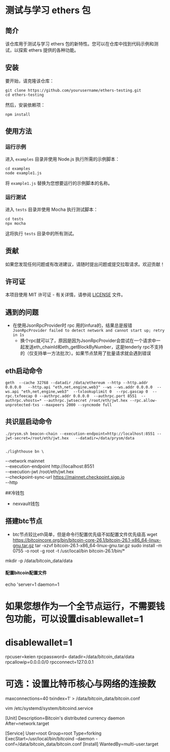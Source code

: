 # 测试与学习 ethers 包

## 简介

该仓库用于测试与学习 ethers 包的新特性。您可以在仓库中找到代码示例和测试，以探索 ethers 提供的各种功能。

## 安装

要开始，请克隆该仓库：

```
git clone https://github.com/yourusername/ethers-testing.git
cd ethers-testing
```

然后，安装依赖项：

```
npm install
```

## 使用方法

### 运行示例

进入 `examples` 目录并使用 Node.js 执行所需的示例脚本：

```
cd examples
node example1.js
```

将 `example1.js` 替换为您想要运行的示例脚本的名称。

### 运行测试

进入 `tests` 目录并使用 Mocha 执行测试脚本：

```
cd tests
npx mocha
```

这将执行 `tests` 目录中的所有测试。

## 贡献

如果您发现任何问题或有改进建议，请随时提出问题或提交拉取请求。欢迎贡献！

## 许可证

本项目使用 MIT 许可证 - 有关详情，请参阅 [LICENSE](LICENSE) 文件。


## 遇到的问题

- 在使用JsonRpcProvider时 rpc 用的infura的，结果总是报错
    ```JsonRpcProvider failed to detect network and cannot start up; retry in 1s```
    -  换个rpc就可以了，原因是因为JsonRpcProvider会尝试在一个请求中一起发送eth_chainId和eth_getBlockByNumber，这是tenderly rpc不支持的（仅支持单一方法批次）。如果节点禁用了批量请求就会遇到错误



## eth启动命令
    geth  --cache 32768 --datadir /data/ethereum --http --http.addr 0.0.0.0   --http.api "eth,net,engine,web3" --ws --ws.addr 0.0.0.0  --ws.api "eth,net,engine,web3"  --txlookuplimit 0  --rpc.gascap 0  --rpc.txfeecap 0 --authrpc.addr 0.0.0.0  --authrpc.port 8551  --authrpc.vhosts=* --authrpc.jwtsecret /root/eth/jwt.hex --rpc.allow-unprotected-txs --maxpeers 2000 --syncmode full


## 共识层启动命令

    ./prysm.sh beacon-chain --execution-endpoint=http://localhost:8551 --jwt-secret=/root/eth/jwt.hex   --datadir=/data/prysm/data 


    ./lighthouse bn \
  --network mainnet \
  --execution-endpoint http://localhost:8551 \
  --execution-jwt /root/eth/jwt.hex \
  --checkpoint-sync-url https://mainnet.checkpoint.sigp.io \
  --http









##冷钱包


- nexvault钱包





## 搭建btc节点
  - btc节点较比eth简单，但是命令行配置优先级不如配置文件优先级高
wget https://bitcoincore.org/bin/bitcoin-core-26.1/bitcoin-26.1-x86_64-linux-gnu.tar.gz
tar -xzvf bitcoin-26.1-x86_64-linux-gnu.tar.gz
sudo install -m 0755 -o root -g root -t /usr/local/bin bitcoin-26.1/bin/*

mkdir -p /data/bitcoin_data/data


#### 配置bitcoin配置文件
echo 'server=1
daemon=1
# 如果您想作为一个全节点运行，不需要钱包功能，可以设置disablewallet=1
# disablewallet=1
rpcuser=keien
rpcpassword=
datadir=/data/bitcoin_data/data
rpcallowip=0.0.0.0/0
rpcconnect=127.0.0.1
# 可选：设置比特币核心与网络的连接数
maxconnections=40
txindex=1' >  /data/bitcoin_data/bitcoin.conf


vim /etc/systemd/system/bitcoind.service

[Unit]
Description=Bitcoin's distributed currency daemon
After=network.target

[Service]
User=root
Group=root
Type=forking
ExecStart=/usr/local/bin/bitcoind -daemon -conf=/data/bitcoin_data/bitcoin.conf
[Install]
WantedBy=multi-user.target
